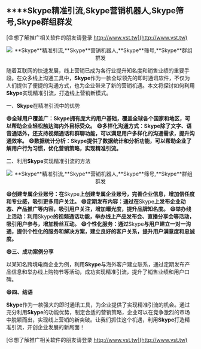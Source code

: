 ## ****Skype**精准引流,**Skype**营销机器人,**Skype**筛号,**Skype**群组群发**

[😍想了解推广相关软件的朋友请登录 http://www.vst.tw](http://www.vst.tw)

 <center><img src="https://vst.tw/MP4/tuiguang/png/4.png" alt="**Skype**精准引流,**Skype**营销机器人,**Skype**筛号,**Skype**群组群发"></center>

随着互联网的快速发展，线上营销已成为各行业提升知名度和销售业绩的重要手段。在众多线上沟通工具中，**Skype**作为一款全球领先的即时通讯软件，不仅为人们提供了便捷的沟通方式，也为企业带来了新的营销机遇。本文将探讨如何利用**Skype**实现精准引流，打造线上营销新模式。

一、**Skype**在精准引流中的优势

**😄全球用户覆盖广：**Skype**拥有庞大的用户基础，覆盖全球各个国家和地区，可以帮助企业轻松触达海内外目标受众。**
**😄多样化沟通方式：**Skype**除了文字、语音通话外，还支持视频通话和群聊功能，可以满足用户多样化的沟通需求，提升沟通效率。**
**😄数据统计分析：**Skype**提供了数据统计和分析功能，可以帮助企业了解用户行为习惯，优化营销策略，实现精准引流。**

二、利用**Skype**实现精准引流的方法

 <center><img src="https://vst.tw/MP4/tuiguang/png/1.png" alt="**Skype**精准引流,**Skype**营销机器人,**Skype**筛号,**Skype**群组群发"></center>

**😄创建专属企业账号：在**Skype**上创建专属企业账号，完善企业信息，增加信任度和专业感，吸引更多用户关注。**
**😄定期发布内容：通过在**Skype**上发布企业动态、产品推广等内容，吸引用户关注，增加曝光度，提升品牌知名度。**
**😄举办线上活动：利用**Skype**的视频通话功能，举办线上产品发布会、直播分享会等活动，吸引用户参与，增加粉丝互动。**
**😄个性化服务：通过**Skype**与用户建立一对一沟通，提供个性化的服务和解决方案，建立良好的客户关系，提升用户满意度和忠诚度。**

**😄三、成功案例分享**

以某知名跨境电商企业为例，利用**Skype**与海外客户建立联系，通过定期发布产品信息和举办线上购物节等活动，成功实现精准引流，提升了销售业绩和用户口碑。

**😄四、结语**

**Skype**作为一款强大的即时通讯工具，为企业提供了实现精准引流的机会。通过充分利用**Skype**的功能优势，制定合适的营销策略，企业可以在竞争激烈的市场中脱颖而出，实现线上营销的新突破。让我们抓住这个机遇，利用**Skype**打造精准引流，开创企业发展的新局面！

[😍想了解推广相关软件的朋友请登录 http://www.vst.tw](http://www.vst.tw)



